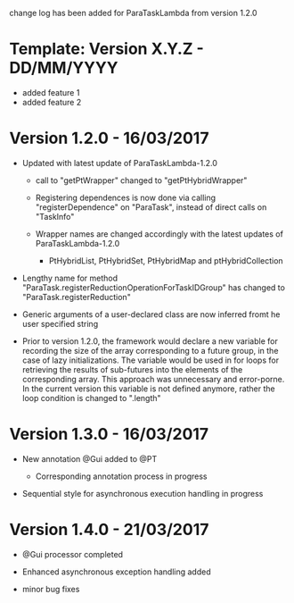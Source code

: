 change log has been added for ParaTaskLambda from version 1.2.0

Template:
Version X.Y.Z - DD/MM/YYYY
==========================
- added feature 1
- added feature 2


Version 1.2.0 - 16/03/2017
==========================
- Updated with latest update of ParaTaskLambda-1.2.0
  
  * call to "getPtWrapper" changed to "getPtHybridWrapper"
 
  * Registering dependences is now done via calling "registerDependence"
    on "ParaTask", instead of direct calls on "TaskInfo"

  * Wrapper names are changed accordingly with the latest updates of 
    ParaTaskLambda-1.2.0
    
    - PtHybridList, PtHybridSet, PtHybridMap and ptHybridCollection

- Lengthy name for method "ParaTask.registerReductionOperationForTaskIDGroup"
  has changed to "ParaTask.registerReduction"

- Generic arguments of a user-declared class are now inferred fromt he user
  specified string

- Prior to version 1.2.0, the framework would declare a new variable for 
  recording the size of the array corresponding to a future group, in the
  case of lazy initializations. The variable would be used in for loops 
  for retrieving the results of sub-futures into the elements of the 
  corresponding array. This approach was unnecessary and error-porne. In 
  the current version this variable is not defined anymore, rather the 
  loop condition is changed to "<arrayName>.length" 

Version 1.3.0 - 16/03/2017
==========================
- New annotation @Gui added to @PT
  * Corresponding annotation process in progress

- Sequential style for asynchronous execution handling in progress


Version 1.4.0 - 21/03/2017
==========================
- @Gui processor completed

- Enhanced asynchronous exception handling added

- minor bug fixes